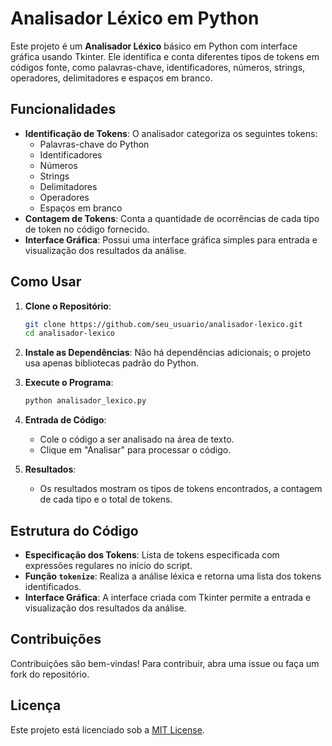 # Analisador Léxico em Python

Este projeto é um **Analisador Léxico** básico em Python com interface gráfica usando Tkinter. Ele identifica e conta diferentes tipos de tokens em códigos fonte, como palavras-chave, identificadores, números, strings, operadores, delimitadores e espaços em branco.

## Funcionalidades

- **Identificação de Tokens**: O analisador categoriza os seguintes tokens:
  - Palavras-chave do Python
  - Identificadores
  - Números
  - Strings
  - Delimitadores
  - Operadores
  - Espaços em branco
- **Contagem de Tokens**: Conta a quantidade de ocorrências de cada tipo de token no código fornecido.
- **Interface Gráfica**: Possui uma interface gráfica simples para entrada e visualização dos resultados da análise.

## Como Usar

1. **Clone o Repositório**:
   ```bash
   git clone https://github.com/seu_usuario/analisador-lexico.git
   cd analisador-lexico
   ```

2. **Instale as Dependências**:
   Não há dependências adicionais; o projeto usa apenas bibliotecas padrão do Python.

3. **Execute o Programa**:
   ```bash
   python analisador_lexico.py
   ```

4. **Entrada de Código**:
   - Cole o código a ser analisado na área de texto.
   - Clique em "Analisar" para processar o código.

5. **Resultados**:
   - Os resultados mostram os tipos de tokens encontrados, a contagem de cada tipo e o total de tokens.

## Estrutura do Código

- **Especificação dos Tokens**: Lista de tokens especificada com expressões regulares no início do script.
- **Função `tokenize`**: Realiza a análise léxica e retorna uma lista dos tokens identificados.
- **Interface Gráfica**: A interface criada com Tkinter permite a entrada e visualização dos resultados da análise.

## Contribuições

Contribuições são bem-vindas! Para contribuir, abra uma issue ou faça um fork do repositório.

## Licença

Este projeto está licenciado sob a [MIT License](LICENSE).